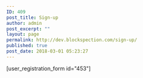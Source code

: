 ```yaml
---
ID: 409
post_title: Sign-up
author: admin
post_excerpt: ""
layout: page
permalink: http://dev.blockspection.com/sign-up/
published: true
post_date: 2018-03-01 05:23:27
---
```

[user_registration_form id="453"]